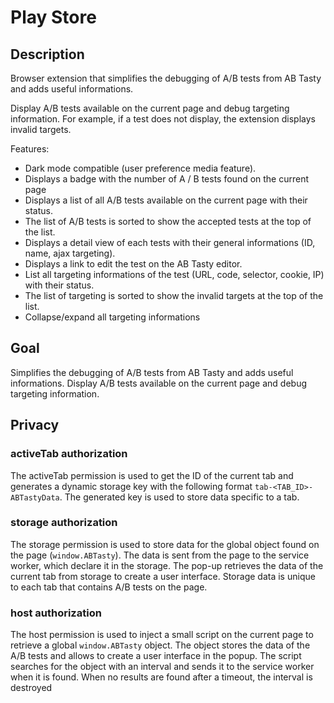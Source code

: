 # Play Store

## Description

Browser extension that simplifies the debugging of A/B tests from AB Tasty and adds useful informations.

Display A/B tests available on the current page and debug targeting information. For example, if a test does not display, the extension displays invalid targets.

Features:

- Dark mode compatible (user preference media feature).
- Displays a badge with the number of A / B tests found on the current page
- Displays a list of all A/B tests available on the current page with their status.
- The list of A/B tests is sorted to show the accepted tests at the top of the list.
- Displays a detail view of each tests with their general informations (ID, name, ajax targeting).
- Displays a link to edit the test on the AB Tasty editor.
- List all targeting informations of the test (URL, code, selector, cookie, IP) with their status.
- The list of targeting is sorted to show the invalid targets at the top of the list.
- Collapse/expand all targeting informations

## Goal

Simplifies the debugging of A/B tests from AB Tasty and adds useful informations. Display A/B tests available on the current page and debug targeting information.

## Privacy

### activeTab authorization

The activeTab permission is used to get the ID of the current tab and generates a dynamic storage key with the following format `tab-<TAB_ID>-ABTastyData`. The generated key is used to store data specific to a tab.

### storage authorization

The storage permission is used to store data for the global object found on the page (`window.ABTasty`). The data is sent from the page to the service worker, which declare it in the storage. The pop-up retrieves the data of the current tab from storage to create a user interface. Storage data is unique to each tab that contains A/B tests on the page.

### host authorization

The host permission is used to inject a small script on the current page to retrieve a global `window.ABTasty` object. The object stores the data of the A/B tests and allows to create a user interface in the popup. The script searches for the object with an interval and sends it to the service worker when it is found. When no results are found after a timeout, the interval is destroyed
